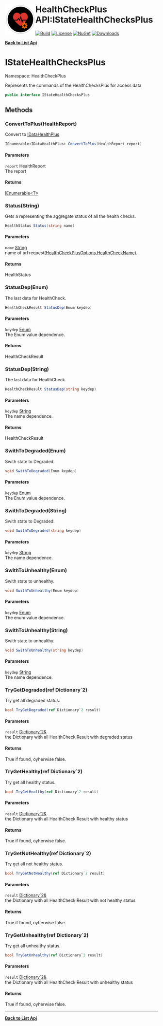 # <img align="left" width="100" height="100" src="../images/icon.png">HealthCheckPlus API:IStateHealthChecksPlus 

[![Build](https://github.com/FRACerqueira/HealthCheckPlus/workflows/Build/badge.svg)](https://github.com/FRACerqueira/HealthCheckPlus/actions/workflows/build.yml)
[![License](https://img.shields.io/badge/License-MIT-brightgreen.svg)](https://github.com/FRACerqueira/HealthCheckPlus/blob/master/LICENSE)
[![NuGet](https://img.shields.io/nuget/v/HealthCheckPlus)](https://www.nuget.org/packages/HealthCheckPlus/)
[![Downloads](https://img.shields.io/nuget/dt/HealthCheckPlus)](https://www.nuget.org/packages/HealthCheckPlus/)

[**Back to List Api**](./apis.md)

# IStateHealthChecksPlus

Namespace: HealthCheckPlus

Represents the commands of the HealthChecksPlus for access data

```csharp
public interface IStateHealthChecksPlus
```

## Methods

### <a id="methods-converttoplus"/>**ConvertToPlus(HealthReport)**

Convert  to [IDataHealthPlus](./healthcheckplus.idatahealthplus.md)

```csharp
IEnumerable<IDataHealthPlus> ConvertToPlus(HealthReport report)
```

#### Parameters

`report` HealthReport<br>
The report

#### Returns

[IEnumerable&lt;T&gt;](https://docs.microsoft.com/en-us/dotnet/api/system.collections.generic.ienumerable-1)

### <a id="methods-status"/>**Status(String)**

Gets a  representing the aggregate status of all the health checks.

```csharp
HealthStatus Status(string name)
```

#### Parameters

`name` [String](https://docs.microsoft.com/en-us/dotnet/api/system.string)<br>
name of url request([HealthCheckPlusOptions.HealthCheckName](./healthcheckplus.options.healthcheckplusoptions.md#healthcheckname)).

#### Returns

HealthStatus

### <a id="methods-statusdep"/>**StatusDep(Enum)**

The last  data for HealthCheck.

```csharp
HealthCheckResult StatusDep(Enum keydep)
```

#### Parameters

`keydep` [Enum](https://docs.microsoft.com/en-us/dotnet/api/system.enum)<br>
The Enum value dependence.

#### Returns

HealthCheckResult

### <a id="methods-statusdep"/>**StatusDep(String)**

The last  data for HealthCheck.

```csharp
HealthCheckResult StatusDep(string keydep)
```

#### Parameters

`keydep` [String](https://docs.microsoft.com/en-us/dotnet/api/system.string)<br>
The name dependence.

#### Returns

HealthCheckResult

### <a id="methods-swithtodegraded"/>**SwithToDegraded(Enum)**

Swith state to Degraded.

```csharp
void SwithToDegraded(Enum keydep)
```

#### Parameters

`keydep` [Enum](https://docs.microsoft.com/en-us/dotnet/api/system.enum)<br>
The Enum value dependence.

### <a id="methods-swithtodegraded"/>**SwithToDegraded(String)**

Swith state to Degraded.

```csharp
void SwithToDegraded(string keydep)
```

#### Parameters

`keydep` [String](https://docs.microsoft.com/en-us/dotnet/api/system.string)<br>
The name dependence.

### <a id="methods-swithtounhealthy"/>**SwithToUnhealthy(Enum)**

Swith state to unhealthy.

```csharp
void SwithToUnhealthy(Enum keydep)
```

#### Parameters

`keydep` [Enum](https://docs.microsoft.com/en-us/dotnet/api/system.enum)<br>
The enum value dependence.

### <a id="methods-swithtounhealthy"/>**SwithToUnhealthy(String)**

Swith state to unhealthy.

```csharp
void SwithToUnhealthy(string keydep)
```

#### Parameters

`keydep` [String](https://docs.microsoft.com/en-us/dotnet/api/system.string)<br>
The name dependence.

### <a id="methods-trygetdegraded"/>**TryGetDegraded(ref Dictionary`2)**

Try get all degraded status.

```csharp
bool TryGetDegraded(ref Dictionary`2 result)
```

#### Parameters

`result` [Dictionary`2&](https://docs.microsoft.com/en-us/dotnet/api/system.collections.generic.dictionary-2&)<br>
the Dictionary with all HealthCheck Result with degraded status

#### Returns

True if found, oyherwise false.

### <a id="methods-trygethealthy"/>**TryGetHealthy(ref Dictionary`2)**

Try get all healthy status.

```csharp
bool TryGetHealthy(ref Dictionary`2 result)
```

#### Parameters

`result` [Dictionary`2&](https://docs.microsoft.com/en-us/dotnet/api/system.collections.generic.dictionary-2&)<br>
the Dictionary with all HealthCheck Result with healthy status

#### Returns

True if found, oyherwise false.

### <a id="methods-trygetnothealthy"/>**TryGetNotHealthy(ref Dictionary`2)**

Try get all not healthy status.

```csharp
bool TryGetNotHealthy(ref Dictionary`2 result)
```

#### Parameters

`result` [Dictionary`2&](https://docs.microsoft.com/en-us/dotnet/api/system.collections.generic.dictionary-2&)<br>
the Dictionary with all HealthCheck Result with not healthy status

#### Returns

True if found, oyherwise false.

### <a id="methods-trygetunhealthy"/>**TryGetUnhealthy(ref Dictionary`2)**

Try get all unhealthy status.

```csharp
bool TryGetUnhealthy(ref Dictionary`2 result)
```

#### Parameters

`result` [Dictionary`2&](https://docs.microsoft.com/en-us/dotnet/api/system.collections.generic.dictionary-2&)<br>
the Dictionary with all HealthCheck Result with unhealthy status

#### Returns

True if found, oyherwise false.


- - -
[**Back to List Api**](./apis.md)
